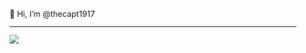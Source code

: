 👋 Hi, I’m @thecapt1917

<!---
thecapt1917/thecapt1917 is a ✨ special ✨ repository because its `README.md` (this file) appears on your GitHub profile.
You can click the Preview link to take a look at your changes.
--->
---
[![](https://visitcount.itsvg.in/api?id=thecapt1917&label=Profile%20Views&color=3&icon=8&pretty=false)](https://visitcount.itsvg.in)
